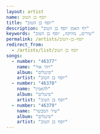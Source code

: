 ```yaml
---
layout: artist
name: יוסף בן הטוב
title: "יוסף בן הטוב"
description: "דף האמן יוסף בן הטוב"
keywords: "שירים, מוזיקה, יוסף בן הטוב"
permalink: /artists/יוסף-בן-הטוב
redirect_from:
  - /artists/list/יוסף בן הטוב
songs:
  - number: "46377"
    name: "ויהי אור"
    album: "סינגלים"
    artist: "יוסף בן הטוב"
  - number: "46378"
    name: "להאמין"
    album: "סינגלים"
    artist: "יוסף בן הטוב"
  - number: "46379"
    name: "שיר המבשר"
    album: "סינגלים"
    artist: "יוסף בן הטוב"
---
```

